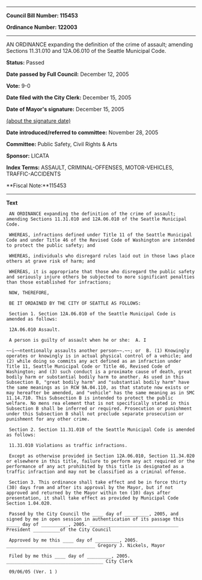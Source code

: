 

********

**Council Bill Number: 115453**
   
**Ordinance Number: 122003**
********

 AN ORDINANCE expanding the definition of the crime of assault; amending Sections 11.31.010 and 12A.06.010 of the Seattle Municipal Code.

**Status:** Passed
   
**Date passed by Full Council:** December 12, 2005
   
**Vote:** 9-0
   
**Date filed with the City Clerk:** December 15, 2005
   
**Date of Mayor's signature:** December 15, 2005
   
[(about the signature date)](/~public/approvaldate.htm)
   
   
   
**Date introduced/referred to committee:** November 28, 2005
   
**Committee:** Public Safety, Civil Rights & Arts
   
**Sponsor:** LICATA
   
   
**Index Terms:** ASSAULT, CRIMINAL-OFFENSES, MOTOR-VEHICLES, TRAFFIC-ACCIDENTS

**Fiscal Note:**115453

********

**Text**
   
```
 AN ORDINANCE expanding the definition of the crime of assault; amending Sections 11.31.010 and 12A.06.010 of the Seattle Municipal Code.

 WHEREAS, infractions defined under Title 11 of the Seattle Municipal Code and under Title 46 of the Revised Code of Washington are intended to protect the public safety; and

 WHEREAS, individuals who disregard rules laid out in those laws place others at grave risk of harm; and

 WHEREAS, it is appropriate that those who disregard the public safety and seriously injure others be subjected to more significant penalties than those established for infractions;

 NOW, THEREFORE,

 BE IT ORDAINED BY THE CITY OF SEATTLE AS FOLLOWS:

 Section 1. Section 12A.06.010 of the Seattle Municipal Code is amended as follows:

 12A.06.010 Assault.

 A person is guilty of assault when he or she:  A. I

~~i~~ntentionally assaults another person~~.~~; or  B. (1) Knowingly operates or knowingly is in actual physical control of a vehicle; and (2) while doing so commits any act defined as an infraction under Title 11, Seattle Municipal Code or Title 46, Revised Code of Washington; and (3) such conduct is a proximate cause of death, great bodily harm or substantial bodily harm to another. As used in this Subsection B, "great bodily harm" and "substantial bodily harm" have the same meanings as in RCW 9A.04.110, as that statute now exists or may hereafter be amended, and "vehicle" has the same meaning as in SMC 11.14.710. This Subsection B is intended to protect the public welfare. No mens rea element that is not specifically stated in this Subsection B shall be inferred or required. Prosecution or punishment under this Subsection B shall not preclude separate prosecution or punishment for any other crime.

 Section 2. Section 11.31.010 of the Seattle Municipal Code is amended as follows:

 11.31.010 Violations as traffic infractions.

 Except as otherwise provided in Section 12A.06.010, Section 11.34.020 or elsewhere in this title, failure to perform any act required or the performance of any act prohibited by this title is designated as a traffic infraction and may not be classified as a criminal offense.

 Section 3. This ordinance shall take effect and be in force thirty (30) days from and after its approval by the Mayor, but if not approved and returned by the Mayor within ten (10) days after presentation, it shall take effect as provided by Municipal Code Section 1.04.020.

 Passed by the City Council the ____ day of _________, 2005, and signed by me in open session in authentication of its passage this _____ day of __________, 2005. _________________________________ President __________of the City Council

 Approved by me this ____ day of _________, 2005. _________________________________ Gregory J. Nickels, Mayor

 Filed by me this ____ day of _________, 2005. ____________________________________ City Clerk

 09/06/05 (Ver. 1 )

```
